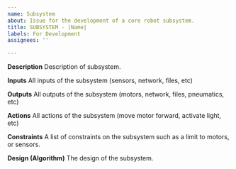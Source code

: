 ```yaml
---
name: Subsystem
about: Issue for the development of a core robot subsystem.
title: SUBSYSTEM - |Name|
labels: For Development
assignees: ''

---
```


**Description**
Description of subsystem.

**Inputs**
All inputs of the subsystem (sensors, network, files, etc)

**Outputs**
All outputs of the subsystem (motors, network, files, pneumatics, etc)

**Actions**
All actions of the subsystem (move motor forward, activate light, etc)

**Constraints**
A list of constraints on the subsystem such as a limit to motors, or sensors.

**Design (Algorithm)**
The design of the subsystem.
